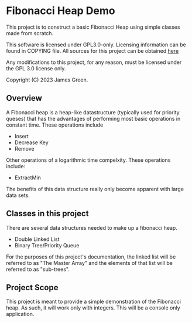 # Fibonacci Heap Demo
This project is to construct a basic Fibonacci Heap using simple classes made from scratch. 

This software is licensed under GPL3.0-only. Licensing information can be found in COPYING file.
All sources for this project can be obtained [here](https://github.com/JamesGreen31/FibbonachiHeapDemo)

Any modifications to this project, for any reason, must be licensed under the GPL 3.0 license only.

Copyright (C) 2023 James Green.

## Overview
A Fibonacci heap is a heap-like datastructure (typically used for priority queses) that has the advantages of performing
most basic operations in constant time.
These operations include
 - Insert
 - Decrease Key
 - Remove

Other operations of a logarithmic time compelxity. These operations include:
 - ExtractMin

The benefits of this data structure really only become apparent with large data sets.

## Classes in this project
There are several data structures needed to make up a fibonacci heap. 
- Double Linked List
- Binary Tree/Priority Queue

For the purposes of this project's documentation, the linked list will be referred to as "The Master Array" and
the elements of that list will be referred to as "sub-trees".

## Project Scope
This project is meant to provide a simple demonstration of the Fibonacci heap. As such, it will work only with integers.
This will be a console only application.

